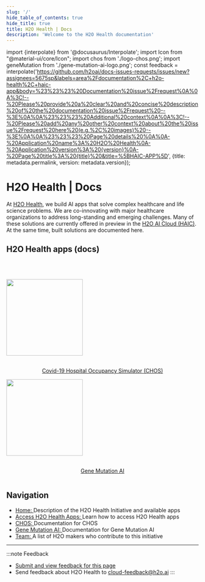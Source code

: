 ```yaml
---
slug: '/'
hide_table_of_contents: true
hide_title: true
title: H2O Health | Docs
description: 'Welcome to the H2O Health documentation'
---
```


import {interpolate} from '@docusaurus/Interpolate';
import Icon from "@material-ui/core/Icon";
import chos from './logo-chos.png';
import geneMutation from './gene-mutation-ai-logo.png';
const feedback = interpolate('https://github.com/h2oai/docs-issues-requests/issues/new?assignees=5675sp&labels=area%2Fdocumentation%2C+h2o-health%2C+haic-app&body=%23%23%23%20Documentation%20issue%2Frequest%0A%0A%3C!--%20Please%20provide%20a%20clear%20and%20concise%20description%20of%20the%20documentation%20issue%2Frequest%20--%3E%0A%0A%23%23%23%20Additional%20context%0A%0A%3C!--%20Please%20add%20any%20other%20context%20about%20the%20issue%2Frequest%20here%20(e.g.%2C%20images)%20--%3E%0A%0A%23%23%23%20Page%20details%20%0A%0A-%20Application%20name%3A%20H2O%20Health%0A-%20Application%20version%3A%20{version}%0A-%20Page%20title%3A%20{title}%20&title=%5BHAIC-APP%5D', {title: metadata.permalink, version: metadata.version});


# H2O Health | Docs


At [H2O Health](https://h2o.ai/solutions/industry/health/), we build AI apps that solve complex healthcare and life science problems. We are co-innovating with major healthcare organizations to address long-standing and emerging challenges. Many of these solutions are currently offered in preview in the [H2O AI Cloud (HAIC)](https://cloud.h2o.ai/login?referer=%2F). At the same time, built solutions are documented here.


## H2O Health apps (docs)

<br></br>

<meta name="viewport" content="width=device-width, initial-scale=1"></meta>

<div class="index-card-row">
  <div class="column">
    <div class="row">
      <img src={chos} alt="" width="200"/> 
  <div class="space">
  <br/>
  <div align="center">

  [Covid-19 Hospital Occupancy Simulator (CHOS)](epidemiology/covid-19-hospital-occupancy-simulator/overview)
  </div>
  </div>
    </div>
  </div>
  <div class="column">
    <div class="row">
      <img src={geneMutation} alt="" width="200"/>
  <div class="space">
  <br/>
  <div align="center">

  [Gene Mutation AI](gene-mutation/overview)
  </div>
  </div>
    </div>
  </div>
</div>

## Navigation

- [Home: ](index.md)Description of the H2O Health Initiative and available apps
- [Access H2O Health Apps: ](access-h2o-health-apps/access-h2o-health-apps.md)Learn how to access H2O Health apps
- [CHOS: ](epidemiology/covid-19-hospital-occupancy-simulator/overview.md)Documentation for CHOS
- [Gene Mutation AI: ](gene-mutation/overview.md)Documentation for Gene Mutation AI
- [Team: ](team.md)A list of H2O makers who contribute to this initiative

***
:::note Feedback
  - <a href={feedback}>Submit and view feedback for this page</a>
  - Send feedback about H2O Health to <cloud-feedback@h2o.ai>
:::
